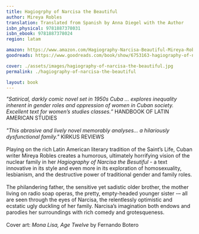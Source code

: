 ```yaml
---
title: Hagiogrphy of Narcisa the Beautiful
author: Mireya Robles
translation: Translated from Spanish by Anna Diegel with the Author
isbn_physical: 9781887378031
isbn_ebook: 9781887378024
region: latam

amazon: https://www.amazon.com/Hagiography-Narcisa-Beautiful-Mireya-Robles-ebook/dp/B092BHDZ99/ref=tmm_kin_swatch_0?_encoding=UTF8&qid=&sr=
goodreads: https://www.goodreads.com/book/show/6753163-hagiography-of-narcisa-the-beautiful

cover: ./assets/images/hagiography-of-narcisa-the-beautiful.jpg
permalink: ./hagiography-of-narcisa-the-beautiful

layout: book
---
```


*"Satirical, darkly comic novel set in 1950s Cuba ... explores inequality inherent in gender roles and oppression of women in Cuban society. Excellent text for women’s studies classes.”*      HANDBOOK OF LATIN AMERICAN STUDIES
<br><br>
*"This abrasive and lively novel memorably analyses... a hilariously dysfunctional family."*  KIRKUS REVIEWS
<br><br>
Playing on the rich Latin American literary tradition of the Saint’s Life, Cuban writer Mireya Robles creates a humorous, ultimately horrifying vision of the nuclear family in her *Hagiography of Narcisa the Besutiful* - a text innovative in its style and even more in its exploration of homosexuality, lesbianism, and the destructive power of traditional gender and family roles. 
<br><br>
The philandering father, the sensitive yet sadistic older brother, the mother living on radio soap operas, the pretty, empty-headed younger sister -– all are seen through the eyes of Narcisa, the relentlessly optimistic and ecstatic ugly duckling of her family. Narcisa’s imagination both endows and parodies her surroundings with rich comedy and grotesqueness.
<br><br>
Cover art: *Mona Lisa, Age Twelve* by Fernando Botero

